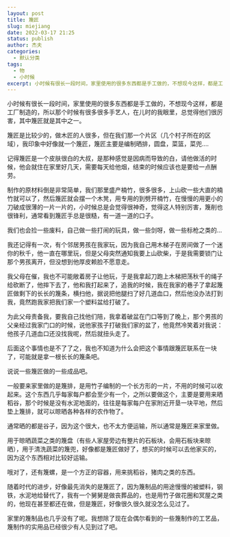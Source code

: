 ```yaml
---
layout: post
title: 篾匠
slug: miejiang
date: 2022-03-17 21:25
status: publish
author: 杰夫
categories: 
  - 默认分类
tags: 
  - 物
  - 小时候
excerpt: 小时候有很长一段时间，家里使用的很多东西都是手工做的，不想现今这样，都是工厂制造的，所以那个时候有很多很多手艺人，在儿时的我眼里，总觉得他们很厉害，其中篾匠就是其中之一。
---
```



小时候有很长一段时间，家里使用的很多东西都是手工做的，不想现今这样，都是工厂制造的，所以那个时候有很多很多手艺人，在儿时的我眼里，总觉得他们很厉害，其中篾匠就是其中之一。

篾匠是比较少的，做木匠的人很多，但在我们那一个片区（几个村子所在的区域），我印象中好像就一个篾匠，篾匠主要是编制晒排，圆盘，菜篮，菜兜....

记得篾匠是一个皮肤很白的大叔，是那种感觉是因病而导致的白，请他做活的时候，他会就住在家里好几天，需要每天给他烟，结束的时候应该也是要给一点酬劳。

制作的原材料倒是非常简单，我们那里盛产楠竹，很多很多，上山砍一些大直的楠竹就可以了，然后篾匠就会摆一个木凳，用专用的到劈开楠竹，在慢慢的用更小的刀破成很薄的一片一片的，小时候总是会觉得很神奇，觉得这人特别厉害，篾削也很锋利，通常看到篾匠手总是很糙，有一道一道的口子。

我们也会捡一些废料，自己做一些打闹的玩具，做一些剑呀，做一些标枪之类的...

我还记得有一次，有个邻居男孩在我家玩，因为我自己用木梯子在房间做了一个迷你的秋千，他一直在哪里玩，但是父母突然通知我要上山砍柴，于是我需要锁门让那个男孩离开，但没想到他厚皮赖脸不愿意走。

我父母在催，我也不可能敞着房子让他玩，于是我拿起刀跑上木梯把荡秋千的绳子给砍断了，他摔下去了，他和我打起来了，追我的时候，我在我家的巷子了拿起篾匠做剩下的长长的篾条，横扫他，据说把他腿扫了好几道血口，然后他没办法打到我，竟然跑我家把我们家一个塑料盆给打破了。

为此父母责备我，要我自己找他们陪，我拿着破盆在门口等到了晚上，那个男孩的父亲经过我家门口的时候，说他家孩子打破我们家的盆了，他竟然冷笑着对我说：他孩子几道血口还没找我呢，然后就扭头走了。

后面这个事情也是不了了之，我也不知道为什么会把这个事情跟篾匠联系在一块了，可能就是拿一根长长的篾条吧。

说说一些篾匠做的一些成品吧。

一般要来家里做的是篾排，是用竹子编制的一个长方形的一片，不用的时候可以收起来。这个东西几乎每家每户都会至少有一个，之所以要做这个，主要是要用来晒稻谷，那个时候是没有水泥地面的，往往是每家每户在家附近开垦一块平地，然后垫上篾排，就可以晾晒各种各样的农作物了。

通常晒的都是谷子，因为这个很大，也不太方便运输，所以通常是篾匠来家里做。

用于晾晒蔬菜之类的篾盘（有些人家屋旁边有整片的石板块，会用石板块来晾晒），用于清洗蔬菜的篾兜，好像都是篾匠做好了，想买的时候可以去他家买的，因为这个东西相对比较好运输。

哦对了，还有篾螺，是一个方正的容器，用来挑稻谷，猪肉之类的东西。

随着时代的进步，好像最先消失的是篾匠了，因为篾制品的用途慢慢的被塑料，钢铁，水泥地给替代了，我有一个舅舅是做丧葬品的，也是用竹子做花圈和冥屋之类的，他现在甚至都还在做，但是篾匠，好像很久很久就没怎么见过了。

家里的篾制品也几乎没有了呢。我想除了现在会偶尔看到的一些篾制作的工艺品，篾制作的实用品已经很少有人见到过了吧。

